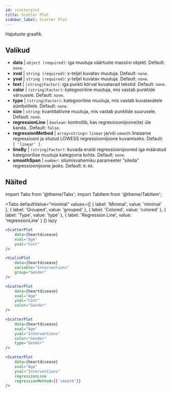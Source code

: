 ```yaml
---
id: scatterplot
title: Scatter Plot
sidebar_label: Scatter Plot
---
```


Hajutuste graafik.

## Valikud

* __data__ | `object (required)`: iga muutuja väärtuste massiivi objekt. Default: `none`.
* __xval__ | `string (required)`: x-teljel kuvatav muutuja. Default: `none`.
* __yval__ | `string (required)`: y-teljel kuvatav muutuja. Default: `none`.
* __text__ | `(string|Factor)`: iga punkti kõrval kuvatavad tekstid. Default: `none`.
* __color__ | `(string|Factor)`: kategooriline muutuja, mis vastab punktide värvusele. Default: `none`.
* __type__ | `(string|Factor)`: kategooriline muutuja, mis vastab kuvatavatele sümbolitele. Default: `none`.
* __size__ | `string`: kvantitatiivne muutuja, mis vastab punktide suurusele. Default: `none`.
* __regressionLine__ | `boolean`: kontrollib, kas regressioonijoone(te) üle kanda.. Default: `false`.
* __regressionMethod__ | `array<string>`: `linear` ja/või `smooth` lineaarse regressiooni ja silutud LOWESS regressioonijoone kuvamiseks. Default: `[
  'linear'
]`.
* __lineBy__ | `(string|Factor)`: kuvada eraldi regressioonijooned iga määratud kategoorilise muutuja kategooria kohta. Default: `none`.
* __smoothSpan__ | `number`: silumisvahemiku parameeter "sileda" regressioonijoone jaoks. Default: `0.66`.


## Näited

import Tabs from '@theme/Tabs';
import TabItem from '@theme/TabItem';

<Tabs
    defaultValue="minimal"
    values={[
        { label: 'Minimal', value: 'minimal' },
        { label: 'Grouped', value: 'grouped' },
        { label: 'Colored', value: 'colored' },
        { label: 'Type', value: 'type' },
        { label: 'Regression Line', value: 'regressionLine' }
    ]}
    lazy
>

<TabItem value="minimal">

```jsx live
<ScatterPlot 
    data={heartdisease} 
    xval="Age"
    yval="Cost"
/>
```

</TabItem>


<TabItem value="grouped">

```jsx live
<ViolinPlot 
    data={heartdisease} 
    variable="Interventions"
    group="Gender"
/>
```

</TabItem>

<TabItem value="colored">

```jsx live
<ScatterPlot 
    data={heartdisease} 
    xval="Age"
    yval="Cost"
    color="Gender"
/>
```
</TabItem>

<TabItem value="type">

```jsx live
<ScatterPlot 
    data={heartdisease} 
    xval="Age"
    yval="Interventions"
    color="Gender"
    type="Gender"
/>
```

</TabItem>

<TabItem value="regressionLine">

```jsx live
<ScatterPlot 
    data={heartdisease} 
    xval="Age"
    yval="Interventions"
    regressionLine
    regressionMethod={['smooth']}
/>
```
</TabItem>

</Tabs>
